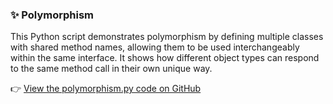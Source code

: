 ### ✨ Polymorphism

This Python script demonstrates polymorphism by defining multiple classes with shared method names, allowing them to be used interchangeably within the same interface. It shows how different object types can respond to the same method call in their own unique way.

👉 [View the polymorphism.py code on GitHub](https://github.com/celinamessner/polymorhism.git)

